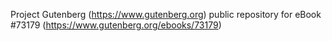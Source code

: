 Project Gutenberg (https://www.gutenberg.org) public repository
for eBook #73179 (https://www.gutenberg.org/ebooks/73179)
